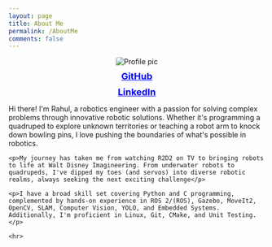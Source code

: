 ```yaml
---
layout: page
title: About Me
permalink: /AboutMe
comments: false
---
```


<style>
  .profile-pic {
    max-width: 200px; /* Adjust the size as needed */
    height: auto;
    border-radius: 10%; /* Optional: Makes the image round */
    margin-bottom: 10px; /* Add margin for spacing */
  }

  .logo-and-links {
    text-align: center;
  }

  .logo-and-links img {
    max-width: 250px; /* Adjust the logo size as needed */
    height: auto;
    margin-bottom: 10px; /* Adjust as needed */

  }

  .logo-and-links a {
    display: block;
    color: blue;
    margin-bottom: 10px; /* Adjust as needed */
    font-weight: bold; /* Make the links bold */
    font-size: 18px; /* Increase the font size of the links */
  }
</style>

<div class="row">
  <div class="col-md-4 logo-and-links">
    <img class="shadow-lg profile-pic" src="{{ site.baseurl }}/assets/images/Profile.jpg" alt="Profile pic" />
    <a href="https://github.com/roy2909">GitHub</a>
    <a href="https://www.linkedin.com/in/rahul-roy2909/">LinkedIn</a>
    <!-- <img src="{{ site.baseurl }}/assets/images/NorthwesternLogo.jpg" alt="Northwestern Logo"> -->
  </div>

  <div class="col-md-8">
    <p>Hi there! I'm Rahul, a robotics engineer with a passion for solving complex problems through innovative robotic solutions. Whether it's programming a quadruped to explore unknown territories or teaching a robot arm to knock down bowling pins, I love pushing the boundaries of what's possible in robotics.</p>

    <p>My journey has taken me from watching R2D2 on TV to bringing robots to life at Walt Disney Imagineering. From underwater robots to quadrupeds, I've dipped my toes (and servos) into diverse robotic realms, always seeking the next exciting challenge</p>

    <p>I have a broad skill set covering Python and C programming, complemented by hands-on experience in ROS 2/(ROS), Gazebo, MoveIt2, OpenCV, SLAM, Computer Vision, YOLO, and Embedded Systems. Additionally, I'm proficient in Linux, Git, CMake, and Unit Testing.</p>

    <hr>
  </div>

</div>
